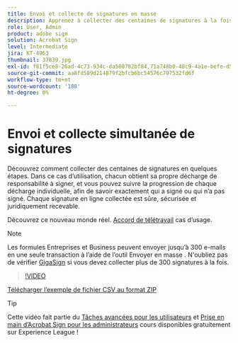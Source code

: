 ```yaml
---
title: Envoi et collecte de signatures en masse
description: Apprenez à collecter des centaines de signatures à la fois pour n’importe quel document en quelques étapes
role: User, Admin
product: adobe sign
solution: Acrobat Sign
level: Intermediate
jira: KT-4963
thumbnail: 37839.jpg
exl-id: f81f5ce8-26ad-4c73-934c-da580782bf84,71a748b0-48c9-4a1e-befe-d5f311d6c05e
source-git-commit: aa8fd589d214879f2bfcb6bc54576c707532fd6f
workflow-type: tm+mt
source-wordcount: '188'
ht-degree: 0%

---
```


# Envoi et collecte simultanée de signatures

Découvrez comment collecter des centaines de signatures en quelques étapes. Dans ce cas d’utilisation, chacun obtient sa propre décharge de responsabilité à signer, et vous pouvez suivre la progression de chaque décharge individuelle, afin de savoir exactement qui a signé ou qui n’a pas signé. Chaque signature en ligne collectée est sûre, sécurisée et juridiquement recevable.

Découvrez ce nouveau monde réel. [Accord de télétravail](https://experienceleague.adobe.com/docs/document-cloud-learn/sign-learning-hub/expand/recipes/gov/usecasegovtelework.html?lang=en) cas d’usage.

>[!NOTE]
>
>Les formules Entreprises et Business peuvent envoyer jusqu’à 300 e-mails en une seule transaction à l’aide de l’outil Envoyer en masse . N&#39;oubliez pas de vérifier [GigaSign](https://experienceleague.adobe.com/docs/document-cloud-learn/sign-learning-hub/develop/custom/gigasign.html?lang=en) si vous devez collecter plus de 300 signatures à la fois.

>[!VIDEO](https://video.tv.adobe.com/v/33655?quality=12&learn=on&hidetitle=true)

[Télécharger l’exemple de fichier CSV au format ZIP](../assets/megasign_merge_sample.zip)

>[!TIP]
>
>Cette vidéo fait partie du [Tâches avancées pour les utilisateurs](https://experienceleague.adobe.com/?recommended=Sign-U-1-2020.3) et [Prise en main d’Acrobat Sign pour les administrateurs](https://experienceleague.adobe.com/?recommended=Sign-A-1-2020.2) cours disponibles gratuitement sur Experience League !
